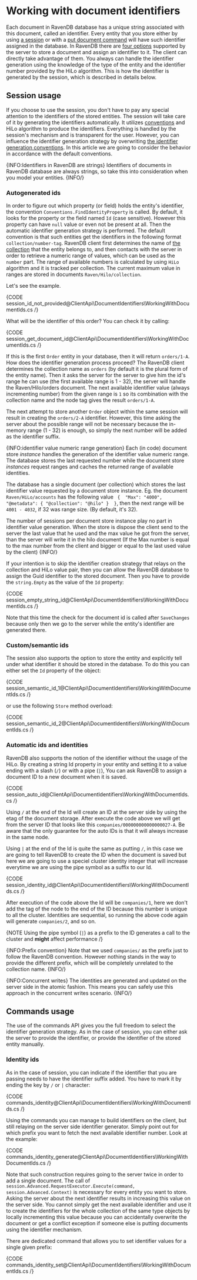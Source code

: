 # Working with document identifiers

Each document in RavenDB database has a unique string associated with this document, called an identifier. Every entity that you store either by using [a session](../session/what-is-a-session-and-how-does-it-work)
or with a [put document command](../commands/documents/put) will have such identifier assigned in the database. In RavenDB there are [four options](../../server/kb/document-identifier-generation) supported by the server to store a document and assign an identifier to it.
The client can directly take advantage of them. You always can handle the identifier generation using the knowledge of the type of the entity and the identifier number provided by the HiLo algorithm. This is how the identifier is generated by the session, which is described in details below.

## Session usage

If you choose to use the session, you don't have to pay any special attention to the identifiers of the stored entities. The session will take care of it by generating the identifiers automatically.
It utilizes [conventions](../../client-api/configuration/conventions/what-are-conventions) and HiLo algorithm to produce the identifiers. Everything is handled by the session's mechanism and is transparent for the user. 
However, you can influence the identifier generation strategy by overwriting [the identifier generation conventions](../../client-api/configuration/conventions/identifier-generation/global). In this article we are going to consider the behavior 
in accordance with the default conventions.

{INFO:Identifiers in RavenDB are strings}
Identifiers of documents in RavenDB database are always strings, so take this into consideration when you model your entities.
{INFO/}


### Autogenerated ids

In order to figure out which property (or field) holds the entity's identifier, the convention `Conventions.FindIdentityProperty` is called. 
By default, it looks for the property or the field named `Id` (case sensitive). However this property can have `null` value or even not be present at all. Then the automatic identifier
generation strategy is performed. The default convention is that such entities get the identifiers in the following format `collection/number-tag`. RavenDB client first determines
the name of [the collection](../../client-api/faq/what-is-a-collection) that the entity belongs to, and then contacts with the server in order to retrieve a numeric range of values, which can be used as the `number` part.
The range of available numbers is calculated by using `HiLo` algorithm and it is tracked per collection. The current maximum value in ranges are stored in documents `Raven/Hilo/collection`.

Let's see the example.

{CODE session_id_not_provided@ClientApi\DocumentIdentifiers\WorkingWithDocumentIds.cs /}

What will be the identifier of this order? You can check it by calling:

{CODE session_get_document_id@ClientApi\DocumentIdentifiers\WorkingWithDocumentIds.cs /}

If this is the first `Order` entity in your database, then it will return `orders/1-A`. How does the identifier generation process proceed? The RavenDB client determines the collection name as `orders` (by default it is the plural form of the entity name).
Then it asks the server for the server to give him the id's range he can use (the first available range is 1 - 32), the server will handle the Raven/Hilo/orders document. 
The next available identifier value (always incrementing number) from the given range is `1` so its combination with the collection name and the node tag gives the result `orders/1-A`.

The next attempt to store another `Order` object within the same session will result in creating the `orders/2-A` identifier. However, this time asking the server about the possible range
will not be necessary because the in-memory range (1 - 32) is enough, so simply the next number will be added as the identifier suffix.

{INFO:identifier value numeric range generation}
Each (in code) document store _instance_ handles the generation of the identifier value numeric range. The database stores the last requested number while the document store
_instances_ request ranges and caches the returned range of available identities.

The database has a single document (per collection) which stores the last identifier value requested by a document store instance.
Eg. the document `Raven/HiLo/accounts` has the following value `
{ 
    "Max": "4000",
    "@metadata": {
        "@collection": "@hilo"
    } 
}`, then the next range will be `4001 - 4032`, if 32 was range size. 
(By default, it's 32).

The number of sessions per document store instance play no part in identifier value generation. When the store is dispose the client send to the server the last value that he used and the max value he got from the server,
than the server will write it in the hilo document (If the Max number is equal to the max number from the client and bigger or equal to the last used value by the client)
{INFO/}

If your intention is to skip the identifier creation strategy that relays on the collection and HiLo value pair, then you can allow the RavenDB database to assign the Guid identifier
to the stored document. Then you have to provide the `string.Empty` as the value of the `Id` property:

{CODE session_empty_string_id@ClientApi\DocumentIdentifiers\WorkingWithDocumentIds.cs /}

Note that this time the check for the document id is called after `SaveChanges` because only then we go to the server while the entity's identifier are generated there.

### Custom/semantic ids

The session also supports the option to store the entity and explicitly tell under what identifier it should be stored in the database. To do this you can either set the `Id` property of the object:

{CODE session_semantic_id_1@ClientApi\DocumentIdentifiers\WorkingWithDocumentIds.cs /}

or use the following `Store` method overload:

{CODE session_semantic_id_2@ClientApi\DocumentIdentifiers\WorkingWithDocumentIds.cs /}

### Automatic ids and identities

RavenDB also supports the notion of the identifier without the usage of the HiLo. By creating a string Id property in your entity and setting it
to a value ending with a slash (`/`) or with a pipe (`|`), You can ask RavenDB to assign a document ID to a new document when it is
saved.

{CODE session_auto_id@ClientApi\DocumentIdentifiers\WorkingWithDocumentIds.cs /}

Using `/` at the end of the Id will create an ID at the server side by using the etag of the document storage.
After execute the code above we will get from the server ID that looks like this `companies/000000000000000027-A`.
Be aware that the only guarantee for the auto IDs is that it will always increase in the same node.

Using `|` at the end of the Id is quite the same as putting `/`, in this case we are going to tell RavenDB to create
the ID when the document is saved but here we are going to use a speciel cluster identity integer that will increase everytime we are using the pipe symbol
as a suffix to our Id.

{CODE session_identity_id@ClientApi\DocumentIdentifiers\WorkingWithDocumentIds.cs /}

After execution of the code above the Id will be `companies/1`, here we don't add the tag of the node to the end of the ID
because this number is unique to all the cluster.
Identities are sequential, so running the above code again will generate `companies/2`, and so on.

{NOTE Using the pipe symbol (`|`) as a prefix to the ID generates a call to the cluster and **might** affect performance /}

{INFO:Prefix convention}
Note that we used `companies/` as the prefix just to follow the RavenDB convention. However nothing stands in the way to provide the different prefix, 
which will be completely unrelated to the collection name.
{INFO/}

{INFO:Concurrent writes}
The identities are generated and updated on the server side in the atomic fashion. This means you can safely use this approach in the concurrent writes scenario.
{INFO/}

## Commands usage

The use of the commands API gives you the full freedom to select the identifier generation strategy. As in the case of session, you can either ask the server to provide the identifier, or provide the identifier of the stored entity manually.

### Identity ids

As in the case of session, you can indicate if the identifier that you are passing needs to have the identifier suffix added. You have to mark it by ending the key by `/` or `|` character:

{CODE commands_identity@ClientApi\DocumentIdentifiers\WorkingWithDocumentIds.cs /}

Using the commands you can manage to build identifiers on the client, but still relaying on the server side identifier generator. Simply point out for which prefix
you want to fetch the next available identifier number. Look at the example:

{CODE commands_identity_generate@ClientApi\DocumentIdentifiers\WorkingWithDocumentIds.cs /}

Note that such construction requires going to the server twice in order to add a single document. The call of `session.Advanced.RequestExecutor.Execute(command, session.Advanced.Context)` is necessary for every
entity you want to store. Asking the server about the next identifier results in increasing this value on the server side. You cannot simply get the next available identifier and 
use it to create the identifiers for the whole collection of the same type objects by locally incrementing this value because you can accidentally overwrite the document or get a
conflict exception if someone else is putting documents using the identifier mechanism.

There are dedicated command that allows you to set identifier values for a single given prefix:

{CODE commands_identity_set@ClientApi\DocumentIdentifiers\WorkingWithDocumentIds.cs /}

